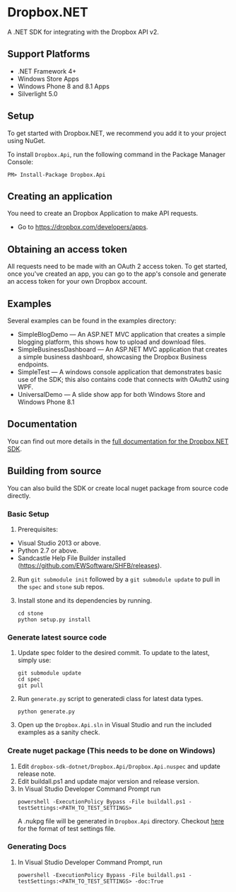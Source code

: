 # Dropbox.NET

A .NET SDK for integrating with the Dropbox API v2.

## Support Platforms
 - .NET Framework 4+
 - Windows Store Apps
 - Windows Phone 8 and 8.1 Apps
 - Silverlight 5.0

## Setup

To get started with Dropbox.NET, we recommend you add it to your project using NuGet.

To install `Dropbox.Api`, run the following command in the Package Manager Console:

```PM> Install-Package Dropbox.Api```

## Creating an application

You need to create an Dropbox Application to make API requests.

- Go to https://dropbox.com/developers/apps.

## Obtaining an access token

All requests need to be made with an OAuth 2 access token. To get started, once
you've created an app, you can go to the app's console and generate an access
token for your own Dropbox account.

## Examples

Several examples can be found in the examples directory:
* SimpleBlogDemo — An ASP.NET MVC application that creates a simple blogging
  platform, this shows how to upload and download files.
* SimpleBusinessDashboard — An ASP.NET MVC application that creates a simple business
  dashboard, showcasing the Dropbox Business endpoints.
* SimpleTest — A windows console application that demonstrates basic use of the SDK;
  this also contains code that connects with OAuth2 using WPF.
* UniversalDemo — A slide show app for both Windows Store and
  Windows Phone 8.1

## Documentation

You can find out more details in the [full documentation for the Dropbox.NET SDK](http://dropbox.github.io/dropbox-sdk-dotnet/html/R_Project_DotNetApiDocumentation.htm).

## Building from source
You can also build the SDK or create local nuget package from source code directly.
### Basic Setup

1. Prerequisites:
  - Visual Studio 2013 or above.
  - Python 2.7 or above.
  - Sandcastle Help File Builder installed (https://github.com/EWSoftware/SHFB/releases).

2. Run ``git submodule init`` followed by a
   ``git submodule update`` to pull in the ``spec`` and ``stone`` sub repos.

4. Install stone and its dependencies by running.
   ```
   cd stone
   python setup.py install
   ```

### Generate latest source code
1. Update spec folder to the desired commit. To update to
   the latest, simply use:
   ```
   git submodule update
   cd spec
   git pull
   ```

2. Run `generate.py` script to generatedi class for latest data types.
   ```
   python generate.py
   ```

3. Open up the `Dropbox.Api.sln` in Visual Studio and run
   the included examples as a sanity check.

### Create nuget package (This needs to be done on Windows)
1. Edit `dropbox-sdk-dotnet/Dropbox.Api/Dropbox.Api.nuspec` and update release note.
2. Edit buildall.ps1 and update major version and release version.
3. In Visual Studio Developer Command Prompt run
   ```
   powershell -ExecutionPolicy Bypass -File buildall.ps1 -testSettings:<PATH_TO_TEST_SETTINGS> 
   ```
   A .nukpg file will be generated in `Dropbox.Api` directory. Checkout [here](dropbox-sdk-dotnet/Dropbox.Api.Tests/dropbox.runsettings)
   for the format of test settings file.

### Generating Docs
1. In Visual Studio Developer Command Prompt, run
   ```
   powershell -ExecutionPolicy Bypass -File buildall.ps1 -testSettings:<PATH_TO_TEST_SETTINGS> -doc:True
   ```
